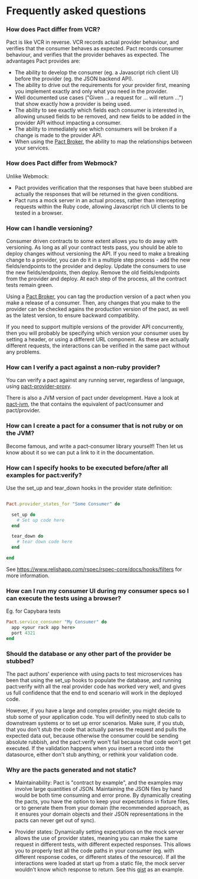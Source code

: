 # Frequently asked questions

### How does Pact differ from VCR?

Pact is like VCR in reverse. VCR records actual provider behaviour, and verifies that the consumer behaves as expected. Pact records consumer behaviour, and verifies that the provider behaves as expected. The advantages Pact provides are:

* The ability to develop the consumer (eg. a Javascript rich client UI) before the provider (eg. the JSON backend API).
* The ability to drive out the requirements for your provider first, meaning you implement exactly and only what you need in the provider.
* Well documented use cases ("Given ... a request for ... will return ...") that show exactly how a provider is being used.
* The ability to see exactly which fields each consumer is interested in, allowing unused fields to be removed, and new fields to be added in the provider API without impacting a consumer. 
* The ability to immediately see which consumers will be broken if a change is made to the provider API.
* When using the [Pact Broker](https://github.com/bethesque/pact_broker), the ability to map the relationships between your services.

### How does Pact differ from Webmock?

Unlike Webmock:

* Pact provides verification that the responses that have been stubbed are actually the responses that will be returned in the given conditions.
* Pact runs a mock server in an actual process, rather than intercepting requests within the Ruby code, allowing Javascript rich UI clients to be tested in a browser.

### How can I handle versioning?

Consumer driven contracts to some extent allows you to do away with versioning. As long as all your contract tests pass, you should be able to deploy changes without versioning the API. If you need to make a breaking change to a provider, you can do it in a multiple step process - add the new fields/endpoints to the provider and deploy. Update the consumers to use the new fields/endpoints, then deploy. Remove the old fields/endpoints from the provider and deploy. At each step of the process, all the contract tests remain green.

Using a [Pact Broker](https://github.com/bethesque/pact_broker), you can tag the production version of a pact when you make a release of a consumer. Then, any changes that you make to the provider can be checked agains the production version of the pact, as well as the latest version, to ensure backward compatiblity.

If you need to support multiple versions of the provider API concurrently, then you will probably be specifying which version your consumer uses by setting a header, or using a different URL component. As these are actually different requests, the interactions can be verified in the same pact without any problems.

### How can I verify a pact against a non-ruby provider?

You can verify a pact against any running server, regardless of language, using [pact-provider-proxy](https://github.com/bethesque/pact-provider-proxy).

There is also a JVM version of pact under development. Have a look at [pact-jvm](https://github.com/DiUS/pact-jvm), the that contains the equivalent of pact/consumer and pact/provider.

### How can I create a pact for a consumer that is not ruby or on the JVM?

Become famous, and write a pact-consumer library yourself! Then let us know about it so we can put a link to it in the documentation.

### How can I specify hooks to be executed before/after all examples for pact:verify?

Use the set_up and tear_down hooks in the provider state definition:

```ruby

Pact.provider_states_for "Some Consumer" do

  set_up do
    # Set up code here 
  end

  tear_down do
    # tear down code here
  end

end
```

See https://www.relishapp.com/rspec/rspec-core/docs/hooks/filters for more information.

### How can I run my consumer UI during my consumer specs so I can execute the tests using a browser?

Eg. for Capybara tests

```ruby
Pact.service_consumer "My Consumer" do
  app <your rack app here>
  port 4321
end
```

### Should the database or any other part of the provider be stubbed?

The pact authors' experience with using pacts to test microservices has been that using the set_up hooks to populate the database, and running pact:verify with all the real provider code has worked very well, and gives us full confidence that the end to end scenario will work in the deployed code.

However, if you have a large and complex provider, you might decide to stub some of your application code. You will definitly need to stub calls to downstream systems or to set up error scenarios. Make sure, if you stub, that you don't stub the code that actually parses the request and pulls the expected data out, because otherwise the consumer could be sending absolute rubbish, and the pact:verify won't fail because that code won't get executed. If the validation happens when you insert a record into the datasource, either don't stub anything, or rethink your validation code.

### Why are the pacts generated and not static?

* Maintainability: Pact is "contract by example", and the examples may involve large quantities of JSON. Maintaining the JSON files by hand would be both time consuming and error prone. By dynamically creating the pacts, you have the option to keep your expectations in fixture files, or to generate them from your domain (the recommended approach, as it ensures your domain objects and their JSON representations in the pacts can never get out of sync).

* Provider states: Dynamically setting expectations on the mock server allows the use of provider states, meaning you can make the same request in different tests, with different expected responses. This allows you to properly test all the code paths in your consumer (eg. with different response codes, or different states of the resource). If all the interactions were loaded at start up from a static file, the mock server wouldn't know which response to return. See this [gist](https://gist.github.com/bethesque/7fa8947c107f92ace9a4) as an example.